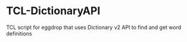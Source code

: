 # TCL-DictionaryAPI
TCL script for eggdrop that uses Dictionary v2 API to find and get word definitions
